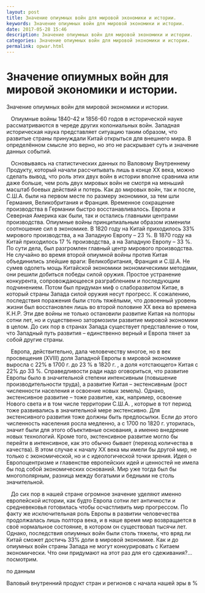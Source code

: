 ```yaml
---
layout: post
title: Значение опиумных войн для мировой экономики и истории.
keywords: Значение опиумных войн для мировой экономики и истории.
date: 2017-05-28 15:46
description: Значение опиумных войн для мировой экономики и истории.
categories: Значение опиумных войн для мировой экономики и истории.
permalink: opwar.html
---
```


# Значение опиумных войн для мировой экономики и истории.




Значение опиумных войн для мировой экономики и истории.



     Опиумные войны 1840-42 и 1856-60 годов в исторической науке рассматриваются в череде других колониальных войн. Западная историческая наука представляет ситуацию таким образом, что развитые страны принуждали Китай открыться для внешнего мира. 
В определённом смысле это верно, но это не раскрывает суть и значение данных событий.     


     Основываясь на статистических данных по Валовому Внутреннему Продукту, который начали рассчитывать лишь в конце XX века, можно сделать вывод, что роль этих двух войн в истории вполне сравнима или даже больше, чем роль двух мировых войн не смотря на меньший масштаб боевых действий и потерь. 
Как до мировых войн, так и после, С.Ш.А. были на первом месте по размеру экономики, за тем шли Германия, Великобритания и Франция. Временное сокращение производства в Германии быстро восстанавливалось. Европа и Северная Америка как были, так и остались главными центрами производства. 
Опиумные войны принципиальным образом изменили соотношение сил в экономике. 
В 1820 году на Китай приходилось 33% мирового производства, а на Западную Европу – 23 %. В 1870 году на Китай приходилось 17 % производства, а на Западную Европу – 33 %. По сути дела, был разгромлен главный центр мирового производства. Не случайно во время второй опиумной войны против Китая объединились злейшие враги: Великобритания, Франция и С.Ш.А. 
Не сумев одолеть мощь Китайской экономики экономическими методами, они решили добиться победы силой оружия. Простое устранение конкурента, сопровождающееся разграблением и последующим подчинением. 
Потом был придуман миф о слаборазвитом Китае, в который страны Запада силой оружия несут прогресс. К сожалению, последствия поражения были столь тяжёлыми, что довоенный уровень жизни был восстановлен лишь во второй половине XX века во времена К.Н.Р.  Эти две войны не только остановили развитие Китая на полторы сотни лет, но и существенно затормозили развитие мировой экономики в целом. 
До сих пор в странах Запада существует представление о том, что Западный путь развития – единственно верный и Европа тянет за собой другие страны. 


     Европа, действительно, дала человечеству многое, но в век просвещения (XVIII) доля Западной Европы в мировой экономике выросла с 22% в 1700 г. до 23 % в 1820 г. , а доля «отстающего» Китая с 22% до 33 %. Справедливости ради надо оговориться, что развитие Европы было в значительной степени интенсивным (повышение производительности труда), а развитие Китая – экстенсивным (рост численности населения и освоение новых земель). 
Однако, экстенсивное развитие – тоже развитие, как, например, освоение Нового света и в том числе территории С.Ш.А. , которые в тот период тоже развивались в значительной мере экстенсивно. 
Для экстенсивного развития тоже должны быть предпосылки. Если до этого численность населения росла медленно, а с 1700 по 1820 г. уторилась, значит были для этого объективные основания, а именно внедрение новых технологий. Кроме того, экстенсивное развитие могло бы перейти в интенсивное, как это обычно бывает (переход количества в качества). 
В этом случае к началу XX века мы имели бы другой мир, не только с экономической, но и с идеологической точки зрения. Идея о Европоцентризме и главенстве европейских идей и ценностей не имела бы под собой экономических оснований. 
Мир уже тогда был бы многополярным, разница между богатыми и бедными не столь значительной. 


     До сих пор в нашей стране огромное значение уделяют именно европейской истории, как будто Европа сотни лет античности и средневековья готовилась чтобы осчастливить мир прогрессом. По факту же исключительная роль Европы в развитии человечества продолжалась лишь полтора века, и в наше время мир возвращается в своё нормальное состояние, в котором он существовал тысячи лет. Однако, последствия опиумных войн были столь тяжелы, что вряд ли Китай сможет достичь 33% доли в мировой экономике. Как и до опиумных войн страны Запада не могут конкурировать с Китаем экономически. 
Что они придумают на этот раз для его сдеживания?…посмотрим.





по данным


Валовый внутренний продукт стран и регионов с начала нашей эры в %




			
